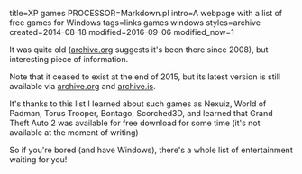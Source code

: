 title=XP games
PROCESSOR=Markdown.pl
intro=A webpage with a list of free games for Windows
tags=links games windows
styles=archive
created=2014-08-18
modified=2016-09-06
modified_now=1


It was quite old ([archive.org][arc-first] suggests it's been there since 2008), but interesting piece of information.

Note that it ceased to exist at the end of 2015, but its latest version is still available via [archive.org][arc-last] and [archive.is][is].

[arc-first]: https://web.archive.org/web/20080724144547/http://home.comcast.net/~SupportCD/XPGames.html
[arc-last]: https://web.archive.org/web/20151006163132/http://home.comcast.net/~SupportCD/XPGames.html
[is]: http://archive.is/LfwkC

It's thanks to this list I learned about such games as
Nexuiz,
World of Padman,
Torus Trooper,
Bontago,
Scorched3D,
and learned that Grand Theft Auto 2 was available for free download for some time (it's not available at the moment of writing)

So if you're bored (and have Windows), there's a whole list of entertainment waiting for you!

[archive.org]: https://web.archive.org/web/*/http://home.comcast.net/~SupportCD/XPGames.html
[XPGames]: http://home.comcast.net/~SupportCD/XPGames.html
